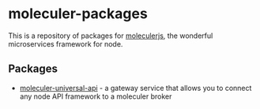 # moleculer-packages

This is a repository of packages for [moleculerjs](https://github.com/moleculerjs/moleculer), the wonderful microservices framework for node.

## Packages

- [moleculer-universal-api](./packages/moleculer-universal-api/README.md) - a gateway service that allows you to connect any node API framework to a moleculer broker
